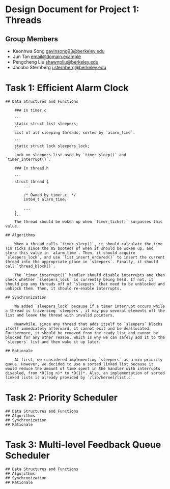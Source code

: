 Design Document for Project 1: Threads
======================================

## Group Members

* Keonhwa Song <gavinsong93@berkeley.edu>
* Jun Tan <email@domain.example>
* Pengcheng Liu <shawnpliu@berkeley.edu>
* Jacobo Sternberg <j.sternberg@berkeley.edu>

# Task 1: Efficient Alarm Clock

	## Data Structures and Functions

		### In timer.c

		```
		static struct list sleepers;
		```
		List of all sleeping threads, sorted by `alarm_time`.

		```
		static struct lock sleepers_lock;
		```
		Lock on sleepers list used by `timer_sleep()` and `timer_interrupt()`.

		### In thread.h

		```
		struct thread {
			...

			/* Owned by timer.c. */
			int64_t alarm_time;
			
			...
		}
		```
		The thread should be woken up when `timer_ticks()` surpasses this value.

	## Algorithms

		When a thread calls `timer_sleep()`, it should calculate the time (in ticks since the OS booted) of when it should be woken up, and store this value in `alarm_time`. Then, it should acquire `sleepers_lock`, and use `list_insert_ordered()` to insert the current thread into the appropriate place in `sleepers`. Finally, it should call `thread_block()`.

		The `timer_interrupt()` handler should disable interrupts and then check whether `sleepers_lock` is currently being held. If not, it should pop any threads off of `sleepers` that need to be unblocked and unblock them. Then, it should re-enable interrupts.

	## Synchronization

		We added `sleepers_lock` because if a timer interrupt occurs while a thread is traversing `sleepers`, it may pop several elements off the list and leave the thread with invalid pointers.

		Meanwhile, since any thread that adds itself to `sleepers` blocks itself immediately afterward, it cannot exit and be deallocated. Furthermore, it should be removed from the ready list and cannot be blocked for any other reason, which is why we can safely add it to the `sleepers` list and then wake it up later.

	## Rationale

		At first, we considered implementing `sleepers` as a min-priority queue. However, we decided to use a sorted linked list because it would reduce the amount of time spent in the handler with interrupts disabled, from *O(log n)* to *O(1)*. Also, an implementation of sorted linked lists is already provided by `/lib/kernel/list.c`.


# Task 2: Priority Scheduler

	## Data Structures and Functions
	## Algorithms
	## Synchronization
	## Rationale

# Task 3: Multi-level Feedback Queue Scheduler

	## Data Structures and Functions
	## Algorithms
	## Synchronization
	## Rationale